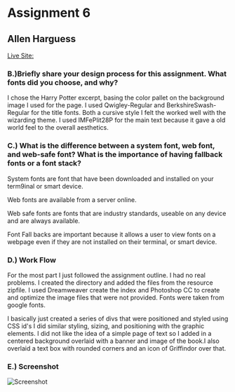 # Assignment 6
## Allen Harguess

[Live Site: ](https://allenharguess701.github.io/web-dev-hw/assignment-6/)

### B.)Briefly share your design process for this assignment. What fonts did you choose, and why?

I chose the Harry Potter excerpt, basing the color pallet on the background image I used for the page. I
used Qwigley-Regular and BerkshireSwash-Regular for  the title fonts. Both a cursive style I felt the worked
well with the wizarding theme. I used IMFePIit28P for the main text because it gave a old world feel to the
overall aesthetics.

### C.) What is the difference between a system font, web font, and web-safe font? What is the importance of having fallback fonts or a font stack?

System fonts are font that have been downloaded and installed on your term9inal or smart device.

Web fonts are available from a server online.

Web safe fonts are fonts that are industry standards, useable on any device and are always available.

Font Fall backs are important because it allows a user to view fonts on a webpage even if they are not installed on their terminal, or smart device.

### D.) Work Flow
For the most part I just followed the assignment outline. I had no real problems. I created the directory and added the files from the resource zipfile. I used Dreamweaver create the index and Photoshop CC to create and optimize the image files that were not provided. Fonts were taken from google fonts.

I basically just created a series of divs that were positioned and styled using CSS id's I did similar styling, sizing, and positioning with the graphic elements. I did not like the idea of a simple page of text so I added in a centered background overlaid with a banner and image of the book.I also overlaid a text box
with rounded corners and an icon of Griffindor over that.

### E.) Screenshot
![Screenshot](https://github.com/allenharguess701/web-dev-hw/tree/master/assignment-6/images/Desktop_screenshot.png)
